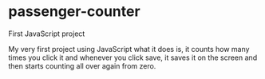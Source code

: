 # passenger-counter
First JavaScript project

My very first project using JavaScript
what it does is,
it counts how many times you click it and whenever you click save,
it saves it on the screen and then starts counting all over again from zero.
